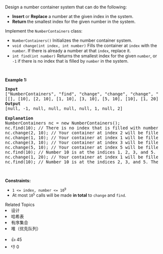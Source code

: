 <p>Design a number container system that can do the following:</p>

<ul> 
 <li><strong>Insert </strong>or <strong>Replace</strong> a number at the given index in the system.</li> 
 <li><strong>Return </strong>the smallest index for the given number in the system.</li> 
</ul>

<p>Implement the <code>NumberContainers</code> class:</p>

<ul> 
 <li><code>NumberContainers()</code> Initializes the number container system.</li> 
 <li><code>void change(int index, int number)</code> Fills the container at <code>index</code> with the <code>number</code>. If there is already a number at that <code>index</code>, replace it.</li> 
 <li><code>int find(int number)</code> Returns the smallest index for the given <code>number</code>, or <code>-1</code> if there is no index that is filled by <code>number</code> in the system.</li> 
</ul>

<p>&nbsp;</p> 
<p><strong class="example">Example 1:</strong></p>

<pre>
<strong>Input</strong>
["NumberContainers", "find", "change", "change", "change", "change", "find", "change", "find"]
[[], [10], [2, 10], [1, 10], [3, 10], [5, 10], [10], [1, 20], [10]]
<strong>Output</strong>
[null, -1, null, null, null, null, 1, null, 2]

<strong>Explanation</strong>
NumberContainers nc = new NumberContainers();
nc.find(10); // There is no index that is filled with number 10. Therefore, we return -1.
nc.change(2, 10); // Your container at index 2 will be filled with number 10.
nc.change(1, 10); // Your container at index 1 will be filled with number 10.
nc.change(3, 10); // Your container at index 3 will be filled with number 10.
nc.change(5, 10); // Your container at index 5 will be filled with number 10.
nc.find(10); // Number 10 is at the indices 1, 2, 3, and 5. Since the smallest index that is filled with 10 is 1, we return 1.
nc.change(1, 20); // Your container at index 1 will be filled with number 20. Note that index 1 was filled with 10 and then replaced with 20. 
nc.find(10); // Number 10 is at the indices 2, 3, and 5. The smallest index that is filled with 10 is 2. Therefore, we return 2.
</pre>

<p>&nbsp;</p> 
<p><strong>Constraints:</strong></p>

<ul> 
 <li><code>1 &lt;= index, number &lt;= 10<sup>9</sup></code></li> 
 <li>At most <code>10<sup>5</sup></code> calls will be made <strong>in total</strong> to <code>change</code> and <code>find</code>.</li> 
</ul>

<div><div>Related Topics</div><div><li>设计</li><li>哈希表</li><li>有序集合</li><li>堆（优先队列）</li></div></div><br><div><li>👍 45</li><li>👎 0</li></div>